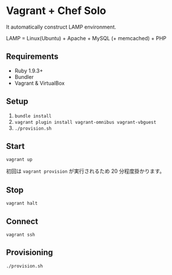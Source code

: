 Vagrant + Chef Solo
===================

It automatically construct LAMP environment.

LAMP = Linux(Ubuntu) + Apache + MySQL (+ memcached) + PHP

Requirements
------------
* Ruby 1.9.3+
* Bundler
* Vagrant & VirtualBox

Setup
------------
1. `bundle install`
1. `vagrant plugin install vagrant-omnibus vagrant-vbguest`
1. `./provision.sh`

Start
------------
```
vagrant up
```

初回は `vagrant provision` が実行されるため 20 分程度掛かります。

Stop
------------
```
vagrant halt
```

Connect
------------
```
vagrant ssh
```

Provisioning
------------
```
./provision.sh
```
